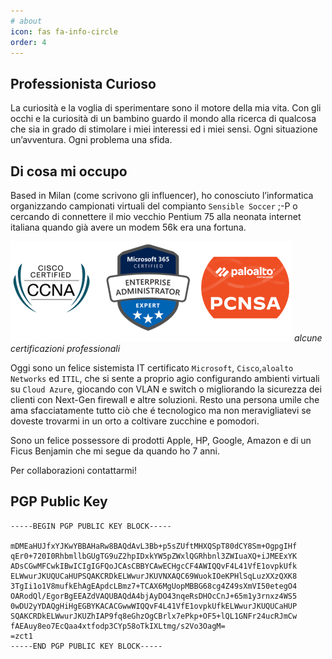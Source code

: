 ```yaml
---
# about
icon: fas fa-info-circle
order: 4
---
```

## Professionista Curioso

La curiosità e la voglia di sperimentare sono il motore della mia vita.
Con gli occhi e la curiosità di un bambino guardo il mondo alla ricerca di qualcosa che sia in grado di stimolare i miei interessi ed i miei sensi.
Ogni situazione un’avventura. Ogni problema una sfida.

## Di cosa mi occupo

Based in Milan (come scrivono gli influencer), ho conosciuto l’informatica organizzando campionati virtuali del compianto `Sensible Soccer` ;-P o cercando di connettere il mio vecchio Pentium 75 alla neonata internet italiana quando già avere un modem 56k era una fortuna.

![Certificazioni](/assets/2024-02-10/certifications.png)
_alcune certificazioni professionali_

Oggi sono un felice sistemista IT certificato `Microsoft`, `Cisco`,`aloalto Networks` ed `ITIL`, che si sente a proprio agio configurando ambienti virtuali su `Cloud Azure`, giocando con VLAN e switch o migliorando la sicurezza dei clienti con Next-Gen firewall e altre soluzioni. Resto una persona umile che ama sfacciatamente tutto ciò che é tecnologico ma non meravigliatevi se doveste trovarmi in un orto a coltivare zucchine e pomodori.

Sono un felice possessore di prodotti Apple, HP, Google, Amazon e di un Ficus Benjamin che mi segue da quando ho 7 anni.

Per collaborazioni contattarmi!

## PGP Public Key

```
-----BEGIN PGP PUBLIC KEY BLOCK-----

mDMEaHUJfxYJKwYBBAHaRw8BAQdAvL3Bb+p5sZUftMHXQSpT80dCY8Sm+OgpgIHf
qEr0+720I0RhbmllbGUgTG9uZ2hpIDxkYW5pZWxlQGRhbnl3ZWIuaXQ+iJMEExYK
ADsCGwMFCwkIBwICIgIGFQoJCAsCBBYCAwECHgcCF4AWIQQvF4L41VfE1ovpkUfk
ELWwurJKUQUCaHUPSQAKCRDkELWwurJKUVNXAQC69WuokIOeKPHlSqLuzXXzQXK8
3TgIi1o1V8mufkEhAgEApdcLBmz7+TCAX6MgUopMBBG68cg4Z49sXmVI50etegO4
OARodQl/EgorBgEEAZdVAQUBAQdA4bjAyDO43nqeRsDHOcCnJ+65m1y3rnxz4WS5
0wDU2yYDAQgHiHgEGBYKACACGwwWIQQvF4L41VfE1ovpkUfkELWwurJKUQUCaHUP
SQAKCRDkELWwurJKUZhIAP9fq8eGhzOgCBrlx7ePkp+OF5+lQL1GNFr24ucRJmCw
fAEAuy8eo7EcQaa4xtfodp3CYp58oTkIXLtmg/s2Vo3OagM=
=zct1
-----END PGP PUBLIC KEY BLOCK-----
```